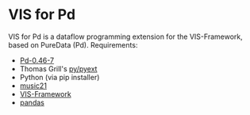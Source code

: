 # VIS for Pd
VIS for Pd is a dataflow programming extension for the VIS-Framework, based on PureData (Pd).
Requirements:
- [Pd-0.46-7](http://msp.ucsd.edu/software.html])
- Thomas Grill's [py/pyext](https://github.com/grrrr/py)
- Python (via pip installer)
-   [music21](https://github.com/cuthbertLab/music21)
-   [VIS-Framework](https://github.com/ELVIS-Project/vis-framework)
-   [pandas](https://github.com/pydata/pandas)

